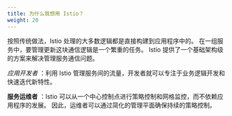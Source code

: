 ```yaml
---
title: 为什么我想用 Istio？
weight: 20
---
```


按照传统做法，Istio 处理的大多数逻辑都是直接构建到应用程序中的。
在一组服务中，要管理更新这块通信逻辑是一个繁重的任务。
Istio 提供了一个基础架构级的方案来解决管理服务通信问题。

*应用开发者* ：利用 Istio 管理服务间的流量，开发者就可以专注于业务逻辑开发和快速迭代新特性。

**服务运维者** ：Istio 可以从一个中心控制点进行策略控制和网格监控，而不依赖应用程序的发展。
因此，运维者可以通过简化的管理平面确保持续的策略控制。
